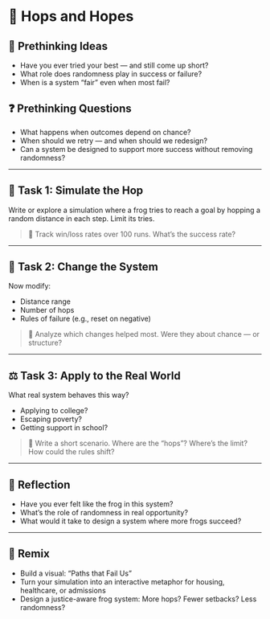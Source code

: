 # 🐸 Hops and Hopes

## 💭 Prethinking Ideas
- Have you ever tried your best — and still come up short?
- What role does randomness play in success or failure?
- When is a system “fair” even when most fail?

## ❓ Prethinking Questions
- What happens when outcomes depend on chance?
- When should we retry — and when should we redesign?
- Can a system be designed to support more success without removing randomness?

---

## 🎲 Task 1: Simulate the Hop

Write or explore a simulation where a frog tries to reach a goal by hopping a random distance in each step. Limit its tries.

> 🎯 Track win/loss rates over 100 runs. What’s the success rate?

---

## 🔁 Task 2: Change the System

Now modify:
- Distance range
- Number of hops
- Rules of failure (e.g., reset on negative)

> 🎯 Analyze which changes helped most. Were they about chance — or structure?

---

## ⚖️ Task 3: Apply to the Real World

What real system behaves this way?
- Applying to college?
- Escaping poverty?
- Getting support in school?

> 🎯 Write a short scenario. Where are the “hops”? Where’s the limit? How could the rules shift?

---

## 💬 Reflection

- Have you ever felt like the frog in this system?
- What’s the role of randomness in real opportunity?
- What would it take to design a system where more frogs succeed?

---

## 🎨 Remix

- Build a visual: “Paths that Fail Us”
- Turn your simulation into an interactive metaphor for housing, healthcare, or admissions
- Design a justice-aware frog system: More hops? Fewer setbacks? Less randomness?
